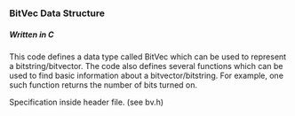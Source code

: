 <h3>BitVec Data Structure</h3>
<h5>Written in C</h5>

This code defines a data type called BitVec which can be used to represent a
bitstring/bitvector. The code also defines several functions which can be used
to find basic information about a bitvector/bitstring. For example, one such
function returns the number of bits turned on.

Specification inside header file. (see bv.h)
